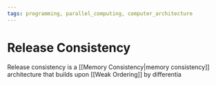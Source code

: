 ```yaml
---
tags: programming, parallel_computing, computer_architecture
---
```


# Release Consistency

Release consistency is a [[Memory Consistency|memory consistency]] architecture that builds upon [[Weak Ordering]] by differentia